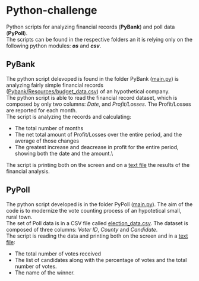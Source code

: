 # Python-challenge
Python scripts for analyzing financial records (**PyBank**) and poll data (**PyPoll**). \
The scripts can be found in the respective folders an it is relying only on the following python modules: **_os_** and **_csv_**.

## PyBank
The python script delevoped is found in the folder PyBank ([main.py](./PyBank/main.py)) is analyzing fairly simple financial records ([Pybank/Resources/budget_data.csv](Pybank/Resources/budget_data.csv)) of an hypothetical company. \
The python script is able to read the financial record dataset, which is composed by only two columns: *Date*, and *Profit/Losses*. The Profit/Losses are reported for each month. \
The script is analyzing the records and calculating:
* The total number of months
* The net total amount of Profit/Losses over the entire period, and the average of those changes
* The greatest increase and deacrease in profit for the entire period, showing both the date and the amount.\

The script is printing both on the screen and on a [text file](./PyBank/Output/financial_analysis.txt) the results of the financial analysis.



## PyPoll
The python script developed is in the folder PyPoll ([main.py](./PyPoll/main.py)). The aim of the code is to modernize the vote counting process of an hypotetical small, rural town. \
The set of Poll data is in a CSV file called [election_data.csv](Pypoll/Resources/Election_data.csv). The dataset is composed of three columns: *Voter ID*, *County* and *Candidate*.\
The script is reading the data and printing both on the screen and in a [text file](Pypoll/Output/Election_results.txt):
* The total number of votes received
* The list of candidates along with the percentage of votes and the total number of votes.
* The name of the winner.




